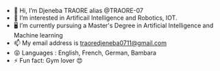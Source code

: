 - 👋 Hi, I’m Djeneba TRAORE alias @TRAORE-07
- 🤖 I’m interested in Artificail Intelligence and Robotics, IOT.
- 🖥 I’m currently pursuing a Master's Degree in Artificial Intelligence and Machine learning
- 📫 My email address is traoredjeneba0711@gmail.com
- 😝 Languages : English, French, German, Bambara
- ⚡ Fun fact: Gym lover 😍 

<!---
TRAORE-07/TRAORE-07 is a ✨ special ✨ repository because its `README.md` (this file) appears on your GitHub profile.
You can click the Preview link to take a look at your changes.
--->
